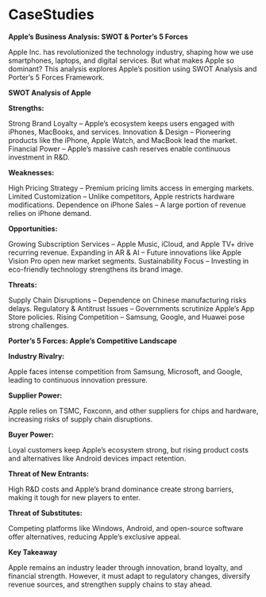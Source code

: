 # CaseStudies

**Apple’s Business Analysis: SWOT & Porter’s 5 Forces**

Apple Inc. has revolutionized the technology industry, shaping how we use smartphones, laptops, and digital services. But what makes Apple so dominant? This analysis explores Apple’s position using SWOT Analysis and Porter’s 5 Forces Framework.

**SWOT Analysis of Apple**

**Strengths:**

Strong Brand Loyalty – Apple’s ecosystem keeps users engaged with iPhones, MacBooks, and services.
Innovation & Design – Pioneering products like the iPhone, Apple Watch, and MacBook lead the market.
Financial Power – Apple’s massive cash reserves enable continuous investment in R&D.

**Weaknesses:**

High Pricing Strategy – Premium pricing limits access in emerging markets.
Limited Customization – Unlike competitors, Apple restricts hardware modifications.
Dependence on iPhone Sales – A large portion of revenue relies on iPhone demand.

**Opportunities:**

Growing Subscription Services – Apple Music, iCloud, and Apple TV+ drive recurring revenue.
Expanding in AR & AI – Future innovations like Apple Vision Pro open new market segments.
Sustainability Focus – Investing in eco-friendly technology strengthens its brand image.

**Threats:**

Supply Chain Disruptions – Dependence on Chinese manufacturing risks delays.
Regulatory & Antitrust Issues – Governments scrutinize Apple’s App Store policies.
Rising Competition – Samsung, Google, and Huawei pose strong challenges.

**Porter’s 5 Forces: Apple’s Competitive Landscape**

**Industry Rivalry:**

Apple faces intense competition from Samsung, Microsoft, and Google, leading to continuous innovation pressure.

**Supplier Power:**

Apple relies on TSMC, Foxconn, and other suppliers for chips and hardware, increasing risks of supply chain disruptions.

**Buyer Power:**

Loyal customers keep Apple’s ecosystem strong, but rising product costs and alternatives like Android devices impact retention.

**Threat of New Entrants:**

High R&D costs and Apple’s brand dominance create strong barriers, making it tough for new players to enter.

**Threat of Substitutes:**

Competing platforms like Windows, Android, and open-source software offer alternatives, reducing Apple’s exclusive appeal.

**Key Takeaway**

Apple remains an industry leader through innovation, brand loyalty, and financial strength. However, it must adapt to regulatory changes, diversify revenue sources, and strengthen supply chains to stay ahead.
